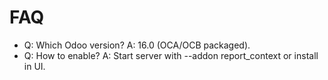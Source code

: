 # FAQ

- Q: Which Odoo version? A: 16.0 (OCA/OCB packaged).
- Q: How to enable? A: Start server with --addon report_context or install in UI.
